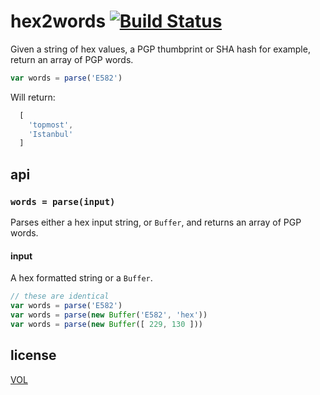 # hex2words [![Build Status](https://travis-ci.org/tobiaslabs/hex2words.svg?branch=master)](https://travis-ci.org/tobiaslabs/hex2words)

Given a string of hex values, a PGP thumbprint or SHA
hash for example, return an array of PGP words.

```js
var words = parse('E582')
```

Will return:

```js
  [
    'topmost',
    'Istanbul'
  ]
```

## api

### `words = parse(input)`
Parses either a hex input string, or `Buffer`, and returns an
array of PGP words.

#### input
A hex formatted string or a `Buffer`.

```js
// these are identical
var words = parse('E582')
var words = parse(new Buffer('E582', 'hex'))
var words = parse(new Buffer([ 229, 130 ]))
```

## license

[VOL](http://veryopenlicense.com/)
